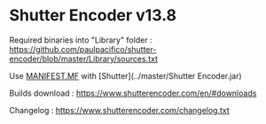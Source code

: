 # Shutter Encoder v13.8

Required binaries into "Library" folder : https://github.com/paulpacifico/shutter-encoder/blob/master/Library/sources.txt

Use [MANIFEST.MF](../master/MANIFEST.MF) with [Shutter](../master/Shutter Encoder.jar)

Builds download : https://www.shutterencoder.com/en/#downloads

Changelog : https://www.shutterencoder.com/changelog.txt
